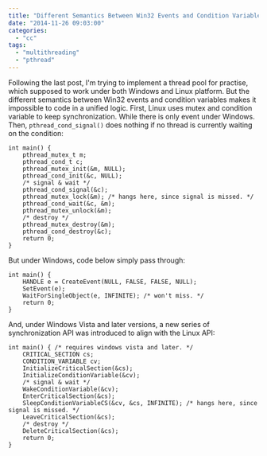```yaml
---
title: "Different Semantics Between Win32 Events and Condition Variables"
date: "2014-11-26 09:03:00"
categories: 
  - "cc"
tags: 
  - "multithreading"
  - "pthread"
---
```


Following the last post, I'm trying to implement a thread pool for practise, which supposed to work under both Windows and Linux platform. But the different semantics between Win32 events and condition variables makes it impossible to code in a unified logic. First, Linux uses mutex and condition variable to keep synchronization. While there is only event under Windows. Then, `pthread_cond_signal()` does nothing if no thread is currently waiting on the condition:

```
int main() {
    pthread_mutex_t m;
    pthread_cond_t c;
    pthread_mutex_init(&m, NULL);
    pthread_cond_init(&c, NULL);
    /* signal & wait */
    pthread_cond_signal(&c);
    pthread_mutex_lock(&m); /* hangs here, since signal is missed. */
    pthread_cond_wait(&c, &m);
    pthread_mutex_unlock(&m);
    /* destroy */
    pthread_mutex_destroy(&m);
    pthread_cond_destroy(&c);
    return 0;
}
```

But under Windows, code below simply pass through:

```
int main() {
    HANDLE e = CreateEvent(NULL, FALSE, FALSE, NULL);
    SetEvent(e);
    WaitForSingleObject(e, INFINITE); /* won't miss. */
    return 0;
}
```

And, under Windows Vista and later versions, a new series of synchronization API was introduced to align with the Linux API:

```
int main() { /* requires windows vista and later. */
    CRITICAL_SECTION cs;
    CONDITION_VARIABLE cv;
    InitializeCriticalSection(&cs);
    InitializeConditionVariable(&cv);
    /* signal & wait */
    WakeConditionVariable(&cv);
    EnterCriticalSection(&cs);
    SleepConditionVariableCS(&cv, &cs, INFINITE); /* hangs here, since signal is missed. */
    LeaveCriticalSection(&cs);
    /* destroy */
    DeleteCriticalSection(&cs);
    return 0;
}
```
